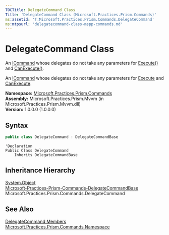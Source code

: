 ```yaml
---
TOCTitle: DelegateCommand Class
Title: 'DelegateCommand Class (Microsoft.Practices.Prism.Commands)'
ms:assetid: 'T:Microsoft.Practices.Prism.Commands.DelegateCommand'
ms:mtpsurl: 'delegatecommand-class-mspp-commands.md'
---
```


# DelegateCommand Class

An [ICommand](http://msdn.microsoft.com/en-us/library/ms616869) whose delegates do not take any parameters for [Execute()](/patterns-practices/reference/delegatecommand-execute-method-mspp-commands) and [CanExecute()](/patterns-practices/reference/delegatecommand-canexecute-method-mspp-commands).

An [ICommand](http://msdn.microsoft.com/en-us/library/ms616869) whose delegates do not take any parameters for [Execute](/patterns-practices/reference/delegatecommand-execute-method-mspp-commands) and [CanExecute](/patterns-practices/reference/delegatecommand-canexecute-method-mspp-commands).


**Namespace:** [Microsoft.Practices.Prism.Commands](/patterns-practices/reference/mspp-commands-namespace)  
**Assembly:** Microsoft.Practices.Prism.Mvvm (in Microsoft.Practices.Prism.Mvvm.dll)  
**Version:** 1.0.0.0 (1.0.0.0)

## Syntax

```C#
public class DelegateCommand : DelegateCommandBase
```

```VB
'Declaration
Public Class DelegateCommand
	Inherits DelegateCommandBase
```

## Inheritance Hierarchy

[System.Object](http://msdn.microsoft.com/en-us/library/e5kfa45b)   
[Microsoft-Practices-Prism-Commands-DelegateCommandBase](/patterns-practices/reference/delegatecommandbase-class-mspp-commands)   
Microsoft.Practices.Prism.Commands.DelegateCommand

## See Also

[DelegateCommand Members](/patterns-practices/reference/delegatecommand-members-mspp-commands)  
[Microsoft.Practices.Prism.Commands Namespace](/patterns-practices/reference/mspp-commands-namespace)  